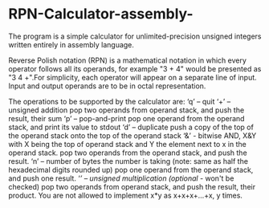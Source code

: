 # RPN-Calculator-assembly-
The program is a simple calculator for unlimited-precision unsigned integers written entirely in assembly language.

Reverse Polish notation (RPN) is a mathematical notation in which every operator follows all its operands, for example "3 + 4" would be presented as "3 4 +".For simplicity, each operator will appear on a separate line of input. Input and output operands are to be in octal representation.

The operations to be supported by the calculator are:
‘q’ – quit
‘+’ – unsigned addition
pop two operands from operand stack, and push the result, their sum
‘p’ – pop-and-print
pop one operand from the operand stack, and print its value to stdout
‘d’ – duplicate
push a copy of the top of the operand stack onto the top of the operand stack
‘&’ - bitwise AND, X&Y with X being the top of operand stack and Y the element next to x in the operand stack.
pop two operands from the operand stack, and push the result.
‘n’ – number of bytes the number is taking (note: same as half the hexadecimal digits rounded up)
pop one operand from the operand stack, and push one result.
‘*’ – unsigned multiplication (optional* - won't be checked)
pop two operands from operand stack, and push the result, their product. You are not allowed to implement x*y as x+x+x+…+x, y times.
